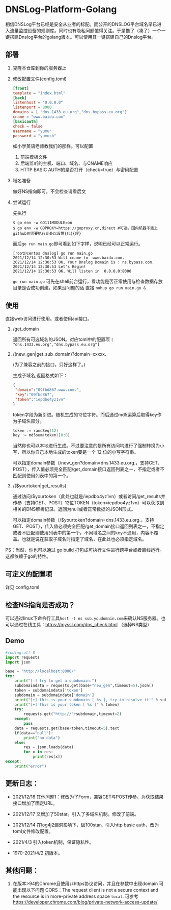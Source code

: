 # DNSLog-Platform-Golang

相信DNSLog平台已经是安全从业者的标配。而公开的DNSLOG平台域名早已进入流量监控设备的规则库。同时也有隐私问题值得关注。于是撸了（凑了）一个一键搭建Dnslog平台的golang版本。可以使用其一键搭建自己的Dnslog平台。

## 部署

1. 克隆本仓库到你的服务器上

2. 修改配置文件(config.toml)

   ```toml 
   [front]
   template = "index.html"
   [back]
   listenhost = "0.0.0.0"
   listenport = 8000
   domains = [ "dns.1433.eu.org","dns.bypass.eu.org"]
   cname = "www.baidu.com"
   [basicauth]
   check = false
   username = "yumu"
   password = "yumusb"
   ```
   如小学英语老师教我们的那样。可以配置
   1. 前端模板文件
   2. 后端监听的主机、端口、域名、与CNAME响应
   3. HTTP BASIC AUTH的是否打开（check=true）与密码配置

3. 域名准备

   做好NS指向即可。不会检查请看后文

4. 尝试运行


   先执行

   ```shell
   $ go env -w GO111MODULE=on
   $ go env -w GOPROXY=https://goproxy.cn,direct #可选，国内机器不能上github则需要执行此处以设置{代}{理}
   ```

   而后`go run main.go`即可看到如下字样，说明已经可以正常运行。

   ```shell
   [root@centos dnslog] go run main.go 
   2021/12/14 12:30:53 Will cname to  www.baidu.com.
   2021/12/14 12:30:53 OK, Your Dnslog Domain is : ns.bypass.com.
   2021/12/14 12:30:53 Let's Begin!
   2021/12/14 12:30:53 OK, Will listen in  0.0.0.0:8000
   ```
   `go run main.go` 可先在shell前台运行，看功能是否正常使用与检查数据存放目录是否成功创建。如果没问题的话 直接 `nohup go run main.go &`

## 使用

直接web访问进行使用。或者使用api接口。

1. /get_domain

   返回所有可选域名的JSON。对应toml中的配置项
   `[ "dns.1433.eu.org","dns.bypass.eu.org"]`
1. /(new_gen|get_sub_domain)?domain=xxxxx. 

   (为了兼容之前的接口，只好这样了。)  

   生成子域名,返回格式如下：

   ```json
   {
   	"domain":"09fbd867.www.com.",
   	"key":"09fbd867",
   	"token":"iepdbo4yz1vn"
   }
   ```

   token字段为新引进。随机生成的12位字符。而后通过md5运算后取得key作为子域名部分。

   ```go
   token := randSeq(12)
   key := md5sum(token)[0:8]
   ```

   当然你也可以本地进行生成。不过要注意的是所有访问均进行了强制转换为小写，所以你自己本地生成的token要是一个 12 位的小写字符串。
   
   可以指定domain参数（/new_gen?domain=dns.1433.eu.org.，支持GET、POST），传入值必须完全匹配/get_domain接口返回列表之一，不指定或者不匹配则使用列表中的第一个。

2. /($yourtoken|get_results)

   通过访问/$yourtoken（此处也就是/iepdbo4yz1vn）或者访问/get_results并传参（支持GET、POST）12位TOKEN（token=iepdbo4yz1vn）可以获取到相关的DNS解析记录。返回为null或者正常数据的JSON形式。

   可以指定domain参数（/$yourtoken?domain=dns.1433.eu.org.，支持GET、POST），传入值必须完全匹配/get_domain接口返回列表之一，不指定或者不匹配则使用列表中的第一个。不同域名之间的key不通用，内容不覆盖。也就是说在获取子域名时指定了域名，在此处也必须指定域名。


PS：当然，你也可以通过 go build 打包成可执行文件进行跨平台或者离线运行。这都依赖于go的特性。

## 可定义的配置项

详见 config.toml

## 检查NS指向是否成功？

可以通过linux下命令行工具`host -t ns sub.youdomain.com`来确认NS服务器。也可以通过在线工具：https://myssl.com/dns_check.html （选择NS类型）

## Demo

```python
#coding:utf-8
import requests
import json

base = "http://localhost:8000/"
try:
	print("[-] try to get a subdomain.")
	subdomaindata = requests.get(base+"new_gen",timeout=5).json()
	token = subdomaindata['token']
	subdomain = subdomaindata['domain']
	print("[+] this is your subdomain [ %s ], try to resolve it!" % subdomain)
	print("[+] this is your token [ %s ]" % token)
	try:
		requests.get("http://"+subdomain,timeout=2)
	except:
		pass
	data = requests.get(base+token,timeout=5).text
	if(data=="null"):
		print("no data")
	else:
		res = json.loads(data)
		for x in res:
			print(res[x])
except:
	print("error")
```

## 更新日志：
+ 2021/12/18 其他问题1：修改为了Form，兼容GET与POST传参。为获取结果接口增加了固定URL。
+ 2021/12/17 又增加了50star。引入了多域名机制。修改了前端。
+ 2021/12/14 在log4j2漏洞影响下，破100star。引入http basic auth，改为toml文件修改配置。
+ 2021/4/3 引入token机制，保证隐私性。

+ 1970-2021/4/2 初版本。


## 其他问题：

1. 在版本>94的Chrome且使用非https协议访问，并且在参数中出现domain 可能出现以下问题
CORS：The request client is not a secure context and the resource is in more-private address space `local`.
可参考 https://developer.chrome.com/blog/private-network-access-update/
